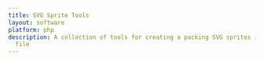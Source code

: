 ```yaml
---
title: SVG Sprite Tools
layout: software
platform: php
description: A collection of tools for creating a packing SVG sprites in to a single
  file
---
```



